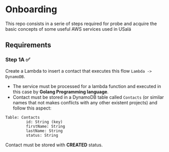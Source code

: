 # Onboarding

This repo consists in a serie of steps required for probe and acquire the basic concepts of some useful AWS services used in USalá

## Requirements
### Step 1A :white_check_mark:

Create a Lambda to insert a contact that executes this flow `Lambda -> DynamoDB`.

* The service must be processed for a lambda function and executed in this case by **Golang Programming language**.
* Contact must be stored in a DynamoDB table called `Contacts` (or similar names that not makes conflicts with any other existent projects) and follow this aspect:

````
Table: Contacts
         id: String (key)
         firstName: String
         lastName: String
         status: String
````

Contact must be stored with **CREATED** status.



